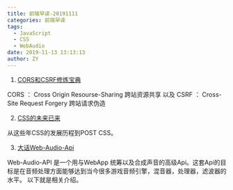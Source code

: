 ```yaml
---
title: 前端早读-20191111
categories: 前端早读
tags:
  - JavaScript
  - CSS
  - WebAudio
date: 2019-11-13 13:13:13
author: ZY
---
```



1. [CORS和CSRF修炼宝典](https://juejin.im/post/5dd1211c51882510c70668ad)

CORS ： Cross Origin Resourse-Sharing 跨站资源共享 以及 CSRF ： Cross-Site Request Forgery 跨站请求伪造

2. [CSS的未来已来](https://juejin.im/post/5dcb9c126fb9a04aba52bdf4)

从这些年CSS的发展历程到POST CSS。

3. [大话Web-Audio-Api](https://www.jianshu.com/p/0079d1fe7496)

Web-Audio-API 是一个用与WebApp 统筹以及合成声音的高级Api。这套Api的目标是在音频处理方面能够达到当今很多游戏音频引擎，混音器，处理器，滤波器的水平。 以下就是相关介绍。